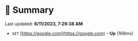 # 📖 Summary
Last updated: **6/11/2023, 7:29:38 AM**

- `GET` [https://google.com](https://google.com) - **Up** (168ms)
